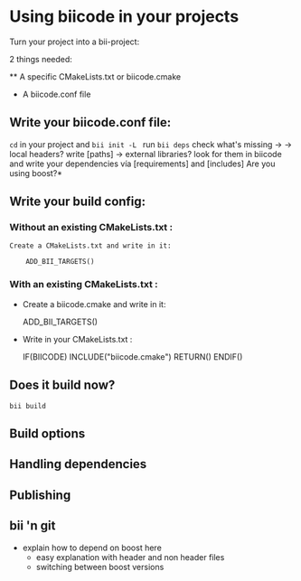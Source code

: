# Using biicode in your projects

Turn your project into a bii-project: 

2 things needed: 

** A specific CMakeLists.txt or biicode.cmake 
* A biicode.conf file

## Write your biicode.conf file: 

``cd`` in your project and ``bii init -L ``
run ``bii deps``
check what's missing -> 
    -> local headers? write [paths] 
    -> external libraries? look for them in biicode and write your dependencies vía [requirements] and [includes] Are you using boost?* 

## Write your build config:

### Without an existing CMakeLists.txt :
    Create a CMakeLists.txt and write in it: 

        ADD_BII_TARGETS()

### With an existing CMakeLists.txt :
   +  Create a biicode.cmake and write in it:

        ADD_BII_TARGETS()

   +  Write in your CMakeLists.txt : 
 
      IF(BIICODE)
          INCLUDE("biicode.cmake")
          RETURN()
      ENDIF()

## Does it build now?

    bii build 

## Build options 

## Handling dependencies

## Publishing

## bii 'n git

* explain how to depend on boost here 
    + easy explanation with header and non header files
    + switching between boost versions
